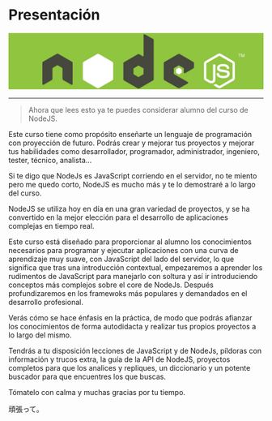 # Presentación

![bienbenida](_media/bienvenida.jpg)

--- 
> Ahora que lees esto ya te puedes considerar alumno del curso de NodeJS.

Este curso tiene como propósito enseñarte un lenguaje de programación con proyección de futuro. Podrás crear y mejorar tus proyectos y mejorar tus habilidades como desarrollador, programador, administrador, ingeniero, tester, técnico, analista...

Si te digo que NodeJs es JavaScript corriendo en el servidor, no te miento pero me quedo corto, NodeJS es mucho más y te lo demostraré a lo largo del curso.

NodeJS se utiliza hoy en día en una gran variedad de proyectos, y se ha convertido en la mejor elección para el desarrollo de aplicaciones complejas en tiempo real.

Este curso está diseñado para proporcionar al alumno los conocimientos necesarios para programar y ejecutar aplicaciones con una curva de aprendizaje muy suave, con JavaScript del lado del servidor, lo que significa que tras una introducción contextual, empezaremos a aprender los rudimentos de JavaScript para manejarlo con soltura y así ir introduciendo  conceptos más complejos sobre el core de NodeJs. Después profundizaremos en los framewoks más populares y demandados en el desarrollo profesional.

Verás cómo se hace énfasis en la práctica, de modo que podrás afianzar los conocimientos de forma autodidacta y realizar tus propios proyectos a lo largo del mismo.

Tendrás a tu disposición lecciones de JavaScript y de NodeJs, píldoras con información y trucos extra, la guía de la API de NodeJS, proyectos completos para que los analices y repliques, un diccionario y un potente buscador para que encuentres los que buscas.

Tómatelo con calma y muchas gracias por tu tiempo.

頑張って。
